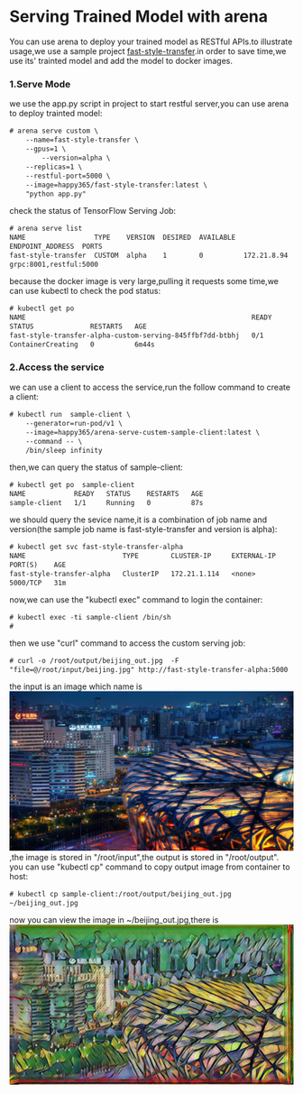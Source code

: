 # Serving Trained Model with arena

You can use arena to deploy your trained model as RESTful APIs.to illustrate usage,we use a sample project [fast-style-transfer](https://github.com/floydhub/fast-style-transfer).in order to save time,we use its' trainted model and add the model to docker images.

### 1.Serve Mode

we use the app.py script in project to start restful server,you can use arena to deploy trainted model:

```
# arena serve custom \
	--name=fast-style-transfer \
	--gpus=1 \
        --version=alpha \
	--replicas=1 \
	--restful-port=5000 \
	--image=happy365/fast-style-transfer:latest \
	"python app.py"
``` 

check the status of TensorFlow Serving Job:

```
# arena serve list
NAME                 TYPE    VERSION  DESIRED  AVAILABLE  ENDPOINT_ADDRESS  PORTS
fast-style-transfer  CUSTOM  alpha    1        0          172.21.8.94       grpc:8001,restful:5000
```

because the docker image is very large,pulling it requests some time,we can use kubectl to check the pod status:

```
# kubectl get po
NAME                                                        READY   STATUS              RESTARTS   AGE
fast-style-transfer-alpha-custom-serving-845ffbf7dd-btbhj   0/1     ContainerCreating   0          6m44s
```

### 2.Access the service  

we can use a client to access the service,run the follow command to create a client:
```
# kubectl run  sample-client \
	--generator=run-pod/v1 \
	--image=happy365/arena-serve-custem-sample-client:latest \
	--command -- \
	/bin/sleep infinity
```

then,we can query the status of sample-client:
```
# kubectl get po  sample-client
NAME            READY   STATUS    RESTARTS   AGE
sample-client   1/1     Running   0          87s 

```
we should query the sevice name,it is a combination of job name and version(the sample job name is fast-style-transfer and version is alpha):

```
# kubectl get svc fast-style-transfer-alpha
NAME                        TYPE        CLUSTER-IP     EXTERNAL-IP   PORT(S)    AGE
fast-style-transfer-alpha   ClusterIP   172.21.1.114   <none>        5000/TCP   31m
```

now,we can use the "kubectl exec" command to login the container:

```
# kubectl exec -ti sample-client /bin/sh
#
```

then we use "curl" command to access the custom serving job:
```
# curl -o /root/output/beijing_out.jpg  -F "file=@/root/input/beijing.jpg" http://fast-style-transfer-alpha:5000
```
the input is an image which name is ![beijing.jpg](15-custom-serving-sample-beijing.jpg),the image is stored in "/root/input",the output is  stored in "/root/output". you can use "kubectl cp" command to copy output image from container to host:
```
# kubectl cp sample-client:/root/output/beijing_out.jpg ~/beijing_out.jpg
```
now you can view the image in ~/beijing_out.jpg,there is ![beijing_out.jpg](15-custom-serving-sample-beijing_out.jpg)



